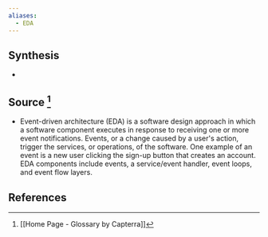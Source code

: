 ```yaml
---
aliases:
  - EDA
---
```

## Synthesis
- 
## Source [^1]
- Event-driven architecture (EDA) is a software design approach in which a software component executes in response to receiving one or more event notifications. Events, or a change caused by a user's action, trigger the services, or operations, of the software. One example of an event is a new user clicking the sign-up button that creates an account. EDA components include events, a service/event handler, event loops, and event flow layers.
## References

[^1]: [[Home Page - Glossary by Capterra]]
